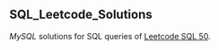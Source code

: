 ## SQL_Leetcode_Solutions

*MySQL* solutions for SQL queries of [Leetcode SQL 50](https://leetcode.com/studyplan/top-sql-50/).
